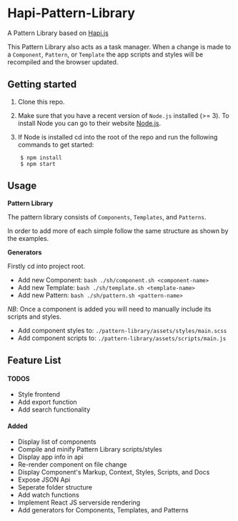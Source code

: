 # Hapi-Pattern-Library
A Pattern Library based on [Hapi.js](http://hapijs.com/)

This Pattern Library also acts as a task manager. When a change is made to a `Component`, `Pattern`, or `Template` the app scripts and styles will be recompiled and the browser updated.

## Getting started

1. Clone this repo.

2. Make sure that you have a recent version of `Node.js` installed (>= 3). To install Node you can go to their website [Node.js](http://nodejs.org/downloads/).

3. If Node is installed cd into the root of the repo and run the following commands to get started:

```
    $ npm install
    $ npm start
```

## Usage

__Pattern Library__

The pattern library consists of `Components`, `Templates`, and `Patterns`.

In order to add more of each simple follow the same structure as shown by the examples.

__Generators__

Firstly cd into project root.

 - Add new Component: `bash ./sh/component.sh <component-name>`
 - Add new Template: `bash ./sh/template.sh <template-name>`
 - Add new Pattern: `bash ./sh/pattern.sh <pattern-name>`

*NB*: Once a component is added you will need to manually include its scripts and styles.

 - Add component styles to: `./pattern-library/assets/styles/main.scss`
 - Add component scripts to: `./pattern-library/assets/scripts/main.js`


## Feature List

#### TODOS

 - Style frontend
 - Add export function
 - Add search functionality

#### Added

 - Display list of components
 - Compile and minify Pattern Library scripts/styles
 - Display app info in api
 - Re-render component on file change
 - Display Component's Markup, Context, Styles, Scripts, and Docs
 - Expose JSON Api
 - Seperate folder structure
 - Add watch functions
 - Implement React JS serverside rendering
 - Add generators for Components, Templates, and Patterns
